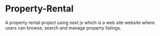 # Property-Rental
A property rental project using next js which is a web site website where users can browse, search and manage property listings.
